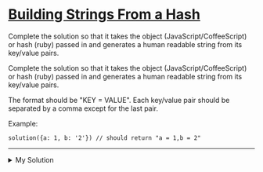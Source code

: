 # [Building Strings From a Hash](https://www.codewars.com/kata/51c7d8268a35b6b8b40002f2)

Complete the solution so that it takes the object (JavaScript/CoffeeScript) or hash (ruby) passed in and generates a human readable string from its key/value pairs.

Complete the solution so that it takes the object (JavaScript/CoffeeScript) or hash (ruby) passed in and generates a human readable string from its key/value pairs.

The format should be "KEY = VALUE". Each key/value pair should be separated by a comma except for the last pair.

Example:

    solution({a: 1, b: '2'}) // should return "a = 1,b = 2"

---

<details><summary>My Solution</summary>

```js
function solution(pairs) {
  return Object.keys(pairs)
    .map(key => result + `${key} = ${pairs[key]}`)
    .join(',')
}
```

</details>
